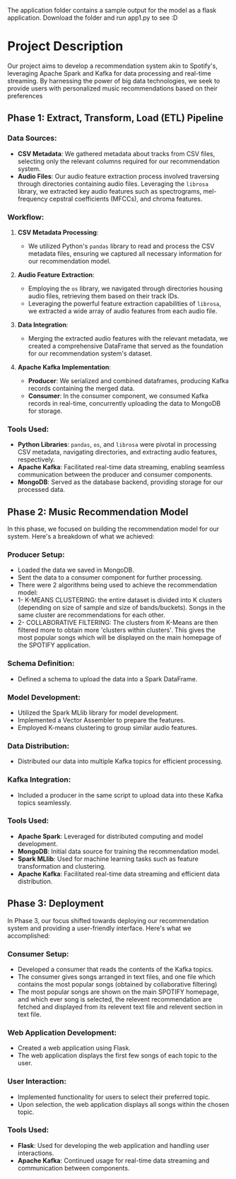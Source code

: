 The application folder contains a sample output for the model as a flask application. Download the folder and run app1.py to see :D

# Project Description
Our project aims to develop a recommendation system akin to Spotify's, leveraging Apache Spark and Kafka for data processing and real-time streaming. By harnessing the power of big data technologies, we seek to provide users with personalized music recommendations based on their preferences

## Phase 1: Extract, Transform, Load (ETL) Pipeline

### Data Sources:
- **CSV Metadata**: We gathered metadata about tracks from CSV files, selecting only the relevant columns required for our recommendation system.
- **Audio Files**: Our audio feature extraction process involved traversing through directories containing audio files. Leveraging the `librosa` library, we extracted key audio features such as spectrograms, mel-frequency cepstral coefficients (MFCCs), and chroma features.

### Workflow:
1. **CSV Metadata Processing**:
   - We utilized Python's `pandas` library to read and process the CSV metadata files, ensuring we captured all necessary information for our recommendation model.

2. **Audio Feature Extraction**:
   - Employing the `os` library, we navigated through directories housing audio files, retrieving them based on their track IDs.
   - Leveraging the powerful feature extraction capabilities of `librosa`, we extracted a wide array of audio features from each audio file.

3. **Data Integration**:
   - Merging the extracted audio features with the relevant metadata, we created a comprehensive DataFrame that served as the foundation for our recommendation system's dataset.

4. **Apache Kafka Implementation**:
   - **Producer**: We serialized and combined dataframes, producing Kafka records containing the merged data.
   - **Consumer**: In the consumer component, we consumed Kafka records in real-time, concurrently uploading the data to MongoDB for storage.

### Tools Used:
- **Python Libraries**: `pandas`, `os`, and `librosa` were pivotal in processing CSV metadata, navigating directories, and extracting audio features, respectively.
- **Apache Kafka**: Facilitated real-time data streaming, enabling seamless communication between the producer and consumer components.
- **MongoDB**: Served as the database backend, providing storage for our processed data.

## Phase 2: Music Recommendation Model

In this phase, we focused on building the recommendation model for our system. Here's a breakdown of what we achieved:

### Producer Setup:
- Loaded the data we saved in MongoDB.
- Sent the data to a consumer component for further processing.
- There were 2 algorithms being used to achieve the recommendation model:
- 1- K-MEANS CLUSTERING: the entire dataset is divided into K clusters (depending on size of sample and size of bands/buckets). Songs in the same cluster are recommendations for each other.
- 2- COLLABORATIVE FILTERING: The clusters from K-Means are then filtered more to obtain more 'clusters within clusters'. This gives the most popular songs which will be displayed on the main homepage of the SPOTIFY application. 

### Schema Definition:
- Defined a schema to upload the data into a Spark DataFrame.

### Model Development:
- Utilized the Spark MLlib library for model development.
- Implemented a Vector Assembler to prepare the features.
- Employed K-means clustering to group similar audio features.

### Data Distribution:
- Distributed our data into multiple Kafka topics for efficient processing.

### Kafka Integration:
- Included a producer in the same script to upload data into these Kafka topics seamlessly.

### Tools Used:
- **Apache Spark**: Leveraged for distributed computing and model development.
- **MongoDB**: Initial data source for training the recommendation model.
- **Spark MLlib**: Used for machine learning tasks such as feature transformation and clustering.
- **Apache Kafka**: Facilitated real-time data streaming and efficient data distribution.

## Phase 3: Deployment

In Phase 3, our focus shifted towards deploying our recommendation system and providing a user-friendly interface. Here's what we accomplished:

### Consumer Setup:
- Developed a consumer that reads the contents of the Kafka topics.
- The consumer gives songs arranged in text files, and one file which contains the most popular songs (obtained by collaborative filtering)
- The most popular songs are shown on the main SPOTIFY homepage, and which ever song is selected, the relevent recommendation are fetched and displayed from its relevent text file and relevent section in text file.

### Web Application Development:
- Created a web application using Flask.
- The web application displays the first few songs of each topic to the user.

### User Interaction:
- Implemented functionality for users to select their preferred topic.
- Upon selection, the web application displays all songs within the chosen topic.

### Tools Used:
- **Flask**: Used for developing the web application and handling user interactions.
- **Apache Kafka**: Continued usage for real-time data streaming and communication between components.
